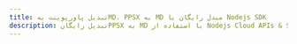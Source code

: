 ---title: تبدیل پاورپوینت بهMD، PPSX به MD مبدل رایگان یا Nodejs SDKdescription: تبدیل رایگانPPSX به MD با استفاده از Nodejs Cloud APIs & SDK. همچنین اسناد Microsoft PowerPoint را در Cloud ایجاد، ویرایش و رندر کنید.---